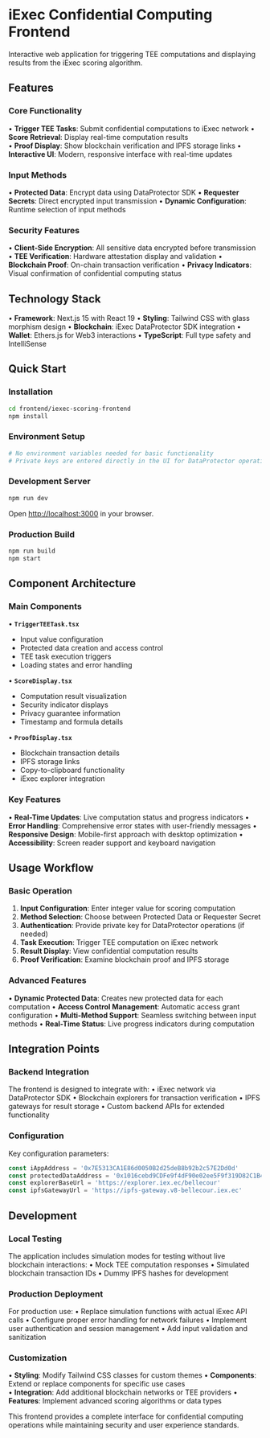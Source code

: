 # iExec Confidential Computing Frontend

Interactive web application for triggering TEE computations and displaying results from the iExec scoring algorithm.

## Features

### Core Functionality
• **Trigger TEE Tasks**: Submit confidential computations to iExec network
• **Score Retrieval**: Display real-time computation results  
• **Proof Display**: Show blockchain verification and IPFS storage links
• **Interactive UI**: Modern, responsive interface with real-time updates

### Input Methods
• **Protected Data**: Encrypt data using DataProtector SDK
• **Requester Secrets**: Direct encrypted input transmission
• **Dynamic Configuration**: Runtime selection of input methods

### Security Features
• **Client-Side Encryption**: All sensitive data encrypted before transmission
• **TEE Verification**: Hardware attestation display and validation
• **Blockchain Proof**: On-chain transaction verification
• **Privacy Indicators**: Visual confirmation of confidential computing status

## Technology Stack

• **Framework**: Next.js 15 with React 19
• **Styling**: Tailwind CSS with glass morphism design
• **Blockchain**: iExec DataProtector SDK integration
• **Wallet**: Ethers.js for Web3 interactions
• **TypeScript**: Full type safety and IntelliSense

## Quick Start

### Installation
```bash
cd frontend/iexec-scoring-frontend
npm install
```

### Environment Setup
```bash
# No environment variables needed for basic functionality
# Private keys are entered directly in the UI for DataProtector operations
```

### Development Server
```bash
npm run dev
```
Open [http://localhost:3000](http://localhost:3000) in your browser.

### Production Build
```bash
npm run build
npm start
```

## Component Architecture

### Main Components

• **`TriggerTEETask.tsx`**
  - Input value configuration
  - Protected data creation and access control
  - TEE task execution triggers
  - Loading states and error handling

• **`ScoreDisplay.tsx`**
  - Computation result visualization
  - Security indicator displays
  - Privacy guarantee information
  - Timestamp and formula details

• **`ProofDisplay.tsx`**
  - Blockchain transaction details
  - IPFS storage links
  - Copy-to-clipboard functionality
  - iExec explorer integration

### Key Features

• **Real-Time Updates**: Live computation status and progress indicators
• **Error Handling**: Comprehensive error states with user-friendly messages
• **Responsive Design**: Mobile-first approach with desktop optimization
• **Accessibility**: Screen reader support and keyboard navigation

## Usage Workflow

### Basic Operation
1. **Input Configuration**: Enter integer value for scoring computation
2. **Method Selection**: Choose between Protected Data or Requester Secret
3. **Authentication**: Provide private key for DataProtector operations (if needed)
4. **Task Execution**: Trigger TEE computation on iExec network
5. **Result Display**: View confidential computation results
6. **Proof Verification**: Examine blockchain proof and IPFS storage

### Advanced Features
• **Dynamic Protected Data**: Creates new protected data for each computation
• **Access Control Management**: Automatic access grant configuration
• **Multi-Method Support**: Seamless switching between input methods
• **Real-Time Status**: Live progress indicators during computation

## Integration Points

### Backend Integration
The frontend is designed to integrate with:
• iExec network via DataProtector SDK
• Blockchain explorers for transaction verification
• IPFS gateways for result storage
• Custom backend APIs for extended functionality

### Configuration
Key configuration parameters:
```typescript
const iAppAddress = '0x7E5313CA1E86d0050B2d25deB8b92b2c57E2Dd0d'
const protectedDataAddress = '0x1016cebd9CDFe9f4dF90e02ee5F9f319D82C1B4B'
const explorerBaseUrl = 'https://explorer.iex.ec/bellecour'
const ipfsGatewayUrl = 'https://ipfs-gateway.v8-bellecour.iex.ec'
```

## Development

### Local Testing
The application includes simulation modes for testing without live blockchain interactions:
• Mock TEE computation responses
• Simulated blockchain transaction IDs
• Dummy IPFS hashes for development

### Production Deployment
For production use:
• Replace simulation functions with actual iExec API calls
• Configure proper error handling for network failures
• Implement user authentication and session management
• Add input validation and sanitization

### Customization
• **Styling**: Modify Tailwind CSS classes for custom themes
• **Components**: Extend or replace components for specific use cases  
• **Integration**: Add additional blockchain networks or TEE providers
• **Features**: Implement advanced scoring algorithms or data types

This frontend provides a complete interface for confidential computing operations while maintaining security and user experience standards.